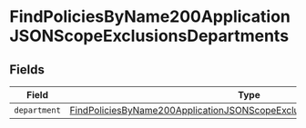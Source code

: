 # FindPoliciesByName200ApplicationJSONScopeExclusionsDepartments


## Fields

| Field                                                                                                                                                                           | Type                                                                                                                                                                            | Required                                                                                                                                                                        | Description                                                                                                                                                                     |
| ------------------------------------------------------------------------------------------------------------------------------------------------------------------------------- | ------------------------------------------------------------------------------------------------------------------------------------------------------------------------------- | ------------------------------------------------------------------------------------------------------------------------------------------------------------------------------- | ------------------------------------------------------------------------------------------------------------------------------------------------------------------------------- |
| `department`                                                                                                                                                                    | [FindPoliciesByName200ApplicationJSONScopeExclusionsDepartmentsDepartment](../../models/operations/findpoliciesbyname200applicationjsonscopeexclusionsdepartmentsdepartment.md) | :heavy_minus_sign:                                                                                                                                                              | N/A                                                                                                                                                                             |